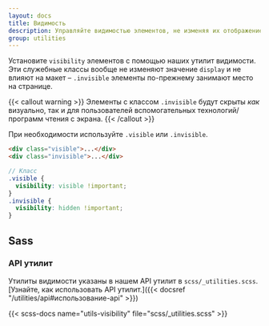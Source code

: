 ```yaml
---
layout: docs
title: Видимость
description: Управляйте видимостью элементов, не изменяя их отображение, с помощью утилит видимости.
group: utilities
---
```


Установите `visibility` элементов с помощью наших утилит видимости. Эти служебные классы вообще не изменяют значение `display` и не влияют на макет – `.invisible` элементы по-прежнему занимают место на странице.

{{< callout warning >}}
Элементы с классом `.invisible` будут скрыты *как* визуально, так и для пользователей вспомогательных технологий/программ чтения с экрана.
{{< /callout >}}

При необходимости используйте `.visible` или `.invisible`.

```html
<div class="visible">...</div>
<div class="invisible">...</div>
```

```scss
// Класс
.visible {
  visibility: visible !important;
}
.invisible {
  visibility: hidden !important;
}
```

## Sass

### API утилит

Утилиты видимости указаны в нашем API утилит в `scss/_utilities.scss`. [Узнайте, как использовать API утилит.]({{< docsref "/utilities/api#использование-api" >}})

{{< scss-docs name="utils-visibility" file="scss/_utilities.scss" >}}
